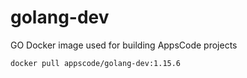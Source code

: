 # golang-dev

GO Docker image used for building AppsCode projects

```console
docker pull appscode/golang-dev:1.15.6
```

